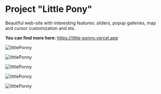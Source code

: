 <h1>Project "Little Pony"</h1>
<p>Beautiful web-site with interesting features: sliders, popup galleries, map and cursor customization and ets.</p>
<p><strong>You can find more here: </strong><a href="https://little-ponny.vercel.app">https://little-ponny.vercel.app</a></p>

<p>
	<img src="https://raw.githubusercontent.com/cackas/littlePonny/513a338e4b809d59dca11b1d7fe0aa3429da6733/assets/p1.png" alt="littlePonny">
</p>
<p>
	<img src="https://raw.githubusercontent.com/cackas/littlePonny/513a338e4b809d59dca11b1d7fe0aa3429da6733/assets/p2.png" alt="littlePonny">
</p>
<p>
	<img src="https://raw.githubusercontent.com/cackas/littlePonny/513a338e4b809d59dca11b1d7fe0aa3429da6733/assets/p3.png" alt="littlePonny">
</p>
<p>
	<img src="https://raw.githubusercontent.com/cackas/littlePonny/513a338e4b809d59dca11b1d7fe0aa3429da6733/assets/p4.png" alt="littlePonny">
</p>
<p>
	<img src="https://raw.githubusercontent.com/cackas/littlePonny/513a338e4b809d59dca11b1d7fe0aa3429da6733/assets/p5.png" alt="littlePonny">
</p>
